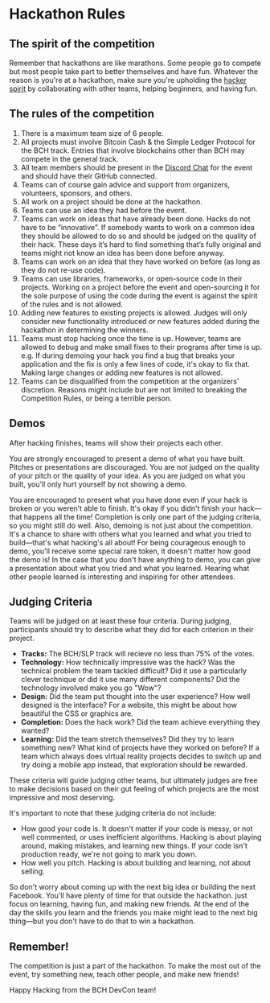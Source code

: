 # Hackathon Rules


## The spirit of the competition

Remember that hackathons are like marathons. Some people go to compete but most people take part to better themselves and have fun. Whatever the reason is you're at a hackathon, make sure you're upholding the [hacker spirit](https://medium.com/@tfogo/the-spirit-of-hackathons-a0d81a65060a#.6cx5ac9t8) by collaborating with other teams, helping beginners, and having fun.


## The rules of the competition

1. There is a maximum team size of 6 people.
2. All projects must involve Bitcoin Cash & the Simple Ledger Protocol for the BCH track.  Entries that involve blockchains other than BCH may compete in the general track.
3. All team members should be present in the [Discord Chat](https://discord.gg/NnmvC7c) for the event and should have their GitHub connected.
4. Teams can of course gain advice and support from organizers, volunteers, sponsors, and others.
5. All work on a project should be done at the hackathon.
6. Teams can use an idea they had before the event.
7. Teams can work on ideas that have already been done. Hacks do not have to be “innovative”. If somebody wants to work on a common idea they should be allowed to do so and should be judged on the quality of their hack. These days it’s hard to find something that’s fully original and teams might not know an idea has been done before anyway.
8. Teams can work on an idea that they have worked on before (as long as they do not re-use code).
9. Teams can use libraries, frameworks, or open-source code in their projects. Working on a project before the event and open-sourcing it for the sole purpose of using the code during the event is against the spirit of the rules and is not allowed.
10. Adding new features to existing projects is allowed. Judges will only consider new functionality introduced or new features added during the hackathon in determining the winners.
11. Teams must stop hacking once the time is up. However, teams are allowed to debug and make small fixes to their programs after time is up. e.g. If during demoing your hack you find a bug that breaks your application and the fix is only a few lines of code, it's okay to fix that. Making large changes or adding new features is not allowed.
12. Teams can be disqualified from the competition at the organizers' discretion. Reasons might include but are not limited to breaking the Competition Rules, or being a terrible person.


## Demos

After hacking finishes, teams will show their projects each other.

You are strongly encouraged to present a demo of what you have built. Pitches or presentations are discouraged. You are not judged on the quality of your pitch or the quality of your idea. As you are judged on what you built, you'll only hurt yourself by not showing a demo.

You are encouraged to present what you have done even if your hack is broken or you weren’t able to finish. It's okay if you didn't finish your hack—that happens all the time! Completion is only one part of the judging criteria, so you might still do well. Also, demoing is not just about the competition. It's a chance to share with others what you learned and what you tried to build—that's what hacking's all about! For being courageous enough to demo, you'll receive some special rare token, it doesn't matter how good the demo is! In the case that you don't have anything to demo, you can give a presentation about what you tried and what you learned. Hearing what other people learned is interesting and inspiring for other attendees.


## Judging Criteria

Teams will be judged on at least these four criteria. During judging, participants should try to describe what they did for each criterion in their project. 

- __Tracks:__  The BCH/SLP track will recieve no less than 75% of the votes.
- __Technology:__ How technically impressive was the hack? Was the technical problem the team tackled difficult? Did it use a particularly clever technique or did it use many different components? Did the technology involved make you go "Wow"?
- __Design:__ Did the team put thought into the user experience? How well designed is the interface? For a website, this might be about how beautiful the CSS or graphics are.
- __Completion:__ Does the hack work? Did the team achieve everything they wanted? 
- __Learning:__ Did the team stretch themselves? Did they try to learn something new? What kind of projects have they worked on before? If a team which always does virtual reality projects decides to switch up and try doing a mobile app instead, that exploration should be rewarded. 

These criteria will guide judging other teams, but ultimately judges are free to make decisions based on their gut feeling of which projects are the most impressive and most deserving.

It's important to note that these judging criteria do not include:

- How good your code is. It doesn't matter if your code is messy, or not well commented, or uses inefficient algorithms. Hacking is about playing around, making mistakes, and learning new things. If your code isn't production ready, we're not going to mark you down.
- How well you pitch. Hacking is about building and learning, not about selling.

So don't worry about coming up with the next big idea or building the next Facebook. You'll have plenty of time for that outside the hackathon. just focus on learning, having fun, and making new friends. At the end of the day the skills you learn and the friends you make might lead to the next big thing—but you don't have to do that to win a hackathon.


## Remember!

The competition is just a part of the hackathon. To make the most out of the event, try something new, teach other people, and make new friends!

Happy Hacking from the BCH DevCon team!
